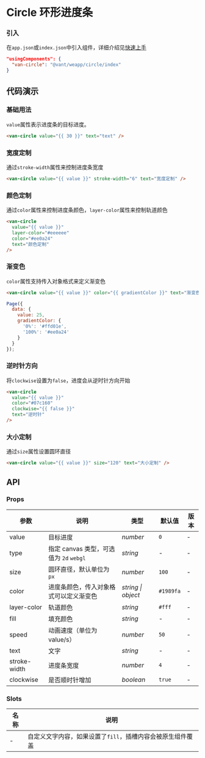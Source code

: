 # Circle 环形进度条

### 引入

在`app.json`或`index.json`中引入组件，详细介绍见[快速上手](#/quickstart#yin-ru-zu-jian)

```json
"usingComponents": {
  "van-circle": "@vant/weapp/circle/index"
}
```

## 代码演示

### 基础用法

`value`属性表示进度条的目标进度。

```html
<van-circle value="{{ 30 }}" text="text" />
```

### 宽度定制

通过`stroke-width`属性来控制进度条宽度

```html
<van-circle value="{{ value }}" stroke-width="6" text="宽度定制" />
```

### 颜色定制

通过`color`属性来控制进度条颜色，`layer-color`属性来控制轨道颜色

```html
<van-circle
  value="{{ value }}"
  layer-color="#eeeeee"
  color="#ee0a24"
  text="颜色定制"
/>
```

### 渐变色

`color`属性支持传入对象格式来定义渐变色

```html
<van-circle value="{{ value }}" color="{{ gradientColor }}" text="渐变色" />
```

```javascript
Page({
  data: {
    value: 25,
    gradientColor: {
      '0%': '#ffd01e',
      '100%': '#ee0a24'
    }
  }
});
```

### 逆时针方向

将`clockwise`设置为`false`，进度会从逆时针方向开始

```html
<van-circle
  value="{{ value }}"
  color="#07c160"
  clockwise="{{ false }}"
  text="逆时针"
/>
```

### 大小定制

通过`size`属性设置圆环直径

```html
<van-circle value="{{ value }}" size="120" text="大小定制" />
```

## API

### Props

| 参数         | 说明                                   | 类型               | 默认值    | 版本 |
| ------------ | -------------------------------------- | ------------------ | --------- | ---- |
| value        | 目标进度                               | *number*          | `0`     | -    |
| type        | 指定 canvas 类型，可选值为 `2d` `webgl`                              | *string*          | -     | -    |
| size         | 圆环直径，默认单位为 `px`              | *number* | `100`     | -    |
| color        | 进度条颜色，传入对象格式可以定义渐变色 | *string \| object* | `#1989fa` | -    |
| layer-color  | 轨道颜色                               | *string*           | `#fff`    | -    |
| fill         | 填充颜色                               | *string*           | -    | -    |
| speed        | 动画速度（单位为 value/s）             | *number*           | `50`      | -    |
| text         | 文字                                   | *string*           | -         | -    |
| stroke-width | 进度条宽度                             | *number*           | `4`      | -    |
| clockwise    | 是否顺时针增加                         | *boolean*          | `true`    | -    |

### Slots

| 名称    | 说明           |
| ------- | -------------- |
| - | 自定义文字内容，如果设置了`fill`，插槽内容会被原生组件覆盖 |
